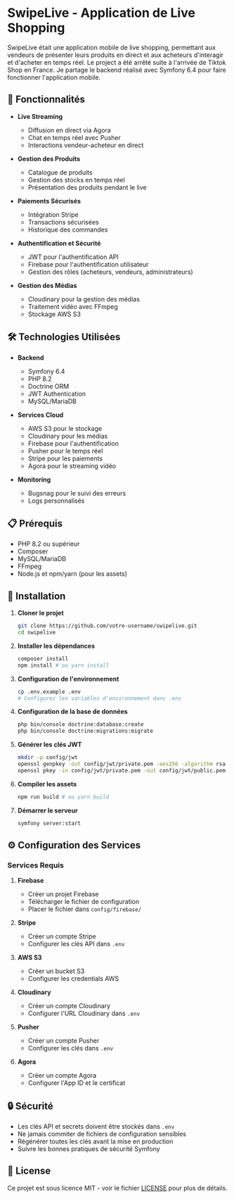 # SwipeLive - Application de Live Shopping

SwipeLive était une application mobile de live shopping, permettant aux vendeurs de présenter leurs produits en direct et aux acheteurs d'interagir et d'acheter en temps réel.
Le project a été arrêté suite à l'arrivée de Tiktok Shop en France.
Je partage le backend réalisé avec Symfony 6.4 pour faire fonctionner l'application mobile.



## 🚀 Fonctionnalités

- **Live Streaming**
  - Diffusion en direct via Agora
  - Chat en temps réel avec Pusher
  - Interactions vendeur-acheteur en direct

- **Gestion des Produits**
  - Catalogue de produits
  - Gestion des stocks en temps réel
  - Présentation des produits pendant le live

- **Paiements Sécurisés**
  - Intégration Stripe
  - Transactions sécurisées
  - Historique des commandes

- **Authentification et Sécurité**
  - JWT pour l'authentification API
  - Firebase pour l'authentification utilisateur
  - Gestion des rôles (acheteurs, vendeurs, administrateurs)

- **Gestion des Médias**
  - Cloudinary pour la gestion des médias
  - Traitement vidéo avec FFmpeg
  - Stockage AWS S3

## 🛠 Technologies Utilisées

- **Backend**
  - Symfony 6.4
  - PHP 8.2
  - Doctrine ORM
  - JWT Authentication
  - MySQL/MariaDB

- **Services Cloud**
  - AWS S3 pour le stockage
  - Cloudinary pour les médias
  - Firebase pour l'authentification
  - Pusher pour le temps réel
  - Stripe pour les paiements
  - Agora pour le streaming vidéo

- **Monitoring**
  - Bugsnag pour le suivi des erreurs
  - Logs personnalisés

## 📋 Prérequis

- PHP 8.2 ou supérieur
- Composer
- MySQL/MariaDB
- FFmpeg
- Node.js et npm/yarn (pour les assets)

## 🚀 Installation

1. **Cloner le projet**
   ```bash
   git clone https://github.com/votre-username/swipelive.git
   cd swipelive
   ```

2. **Installer les dépendances**
   ```bash
   composer install
   npm install # ou yarn install
   ```

3. **Configuration de l'environnement**
   ```bash
   cp .env.example .env
   # Configurez les variables d'environnement dans .env
   ```

4. **Configuration de la base de données**
   ```bash
   php bin/console doctrine:database:create
   php bin/console doctrine:migrations:migrate
   ```

5. **Générer les clés JWT**
   ```bash
   mkdir -p config/jwt
   openssl genpkey -out config/jwt/private.pem -aes256 -algorithm rsa -pkeyopt rsa_keygen_bits:4096
   openssl pkey -in config/jwt/private.pem -out config/jwt/public.pem -pubout
   ```

6. **Compiler les assets**
   ```bash
   npm run build # ou yarn build
   ```

7. **Démarrer le serveur**
   ```bash
   symfony server:start
   ```

## ⚙️ Configuration des Services

### Services Requis

1. **Firebase**
   - Créer un projet Firebase
   - Télécharger le fichier de configuration
   - Placer le fichier dans `config/firebase/`

2. **Stripe**
   - Créer un compte Stripe
   - Configurer les clés API dans `.env`

3. **AWS S3**
   - Créer un bucket S3
   - Configurer les credentials AWS

4. **Cloudinary**
   - Créer un compte Cloudinary
   - Configurer l'URL Cloudinary dans `.env`

5. **Pusher**
   - Créer un compte Pusher
   - Configurer les clés dans `.env`

6. **Agora**
   - Créer un compte Agora
   - Configurer l'App ID et le certificat

## 🔒 Sécurité

- Les clés API et secrets doivent être stockés dans `.env`
- Ne jamais commiter de fichiers de configuration sensibles
- Régénérer toutes les clés avant la mise en production
- Suivre les bonnes pratiques de sécurité Symfony


## 📝 License

Ce projet est sous licence MIT - voir le fichier [LICENSE](LICENSE) pour plus de détails.

